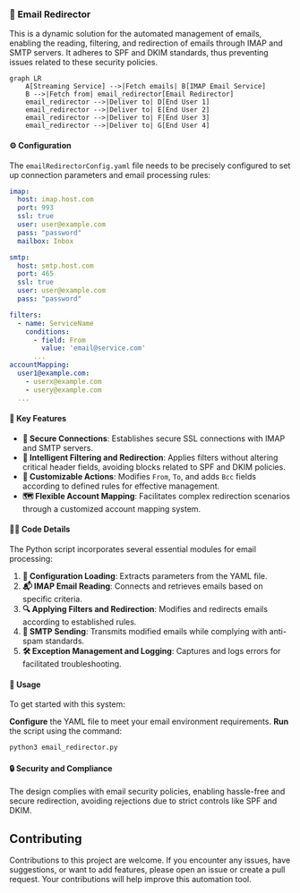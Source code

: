 ### 📨 Email Redirector

This is a dynamic solution for the automated management of emails, enabling the reading, filtering, and redirection of emails through IMAP and SMTP servers. It adheres to SPF and DKIM standards, thus preventing issues related to these security policies.

```mermaid
graph LR
    A[Streaming Service] -->|Fetch emails| B[IMAP Email Service]
    B -->|Fetch from| email_redirector[Email Redirector]
    email_redirector -->|Deliver to| D[End User 1]
    email_redirector -->|Deliver to| E[End User 2]
    email_redirector -->|Deliver to| F[End User 3]
    email_redirector -->|Deliver to| G[End User 4]
```


#### ⚙️ Configuration

The `emailRedirectorConfig.yaml` file needs to be precisely configured to set up connection parameters and email processing rules:

```yaml
imap:
  host: imap.host.com
  port: 993
  ssl: true
  user: user@example.com
  pass: "password"
  mailbox: Inbox

smtp:
  host: smtp.host.com
  port: 465
  ssl: true
  user: user@example.com
  pass: "password"

filters:
  - name: ServiceName
    conditions:
      - field: From
        value: 'email@service.com'
      ...
accountMapping:
  user1@example.com:
    - userx@example.com
    - usery@example.com
  ...
```

#### 🚀 Key Features

- **🔐 Secure Connections**: Establishes secure SSL connections with IMAP and SMTP servers.
- **📑 Intelligent Filtering and Redirection**: Applies filters without altering critical header fields, avoiding blocks related to SPF and DKIM policies.
- **🔄 Customizable Actions**: Modifies `From`, `To`, and adds `Bcc` fields according to defined rules for effective management.
- **🗺️ Flexible Account Mapping**: Facilitates complex redirection scenarios through a customized account mapping system.

#### 🧑‍💻 Code Details

The Python script incorporates several essential modules for email processing:

1. **📁 Configuration Loading**: Extracts parameters from the YAML file.
2. **📬 IMAP Email Reading**: Connects and retrieves emails based on specific criteria.
3. **🔍 Applying Filters and Redirection**: Modifies and redirects emails according to established rules.
4. **📧 SMTP Sending**: Transmits modified emails while complying with anti-spam standards.
5. **🛠️ Exception Management and Logging**: Captures and logs errors for facilitated troubleshooting.

#### 🚀 Usage

To get started with this system:

**Configure** the YAML file to meet your email environment requirements.
**Run** the script using the command:
   ```bash
   python3 email_redirector.py
   ```

#### 🔒 Security and Compliance

The design complies with email security policies, enabling hassle-free and secure redirection, avoiding rejections due to strict controls like SPF and DKIM.

## Contributing

Contributions to this project are welcome. If you encounter any issues, have suggestions, or want to add features, please open an issue or create a pull request. Your contributions will help improve this automation tool.
